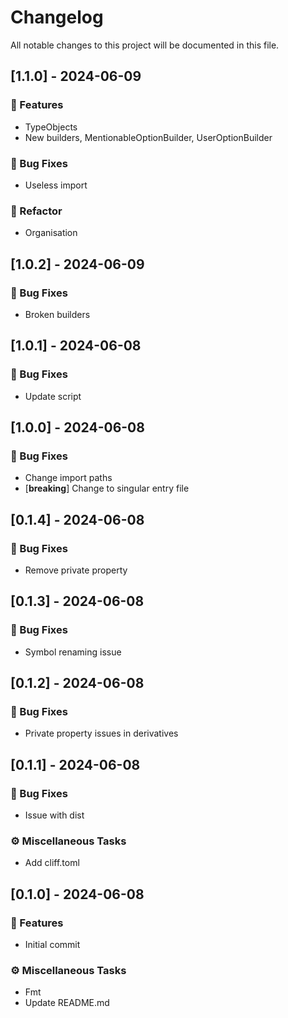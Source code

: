 # Changelog

All notable changes to this project will be documented in this file.

## [1.1.0] - 2024-06-09

### 🚀 Features

- TypeObjects
- New builders, MentionableOptionBuilder, UserOptionBuilder

### 🐛 Bug Fixes

- Useless import

### 🚜 Refactor

- Organisation

## [1.0.2] - 2024-06-09

### 🐛 Bug Fixes

- Broken builders

## [1.0.1] - 2024-06-08

### 🐛 Bug Fixes

- Update script

## [1.0.0] - 2024-06-08

### 🐛 Bug Fixes

- Change import paths
- [**breaking**] Change to singular entry file

## [0.1.4] - 2024-06-08

### 🐛 Bug Fixes

- Remove private property

## [0.1.3] - 2024-06-08

### 🐛 Bug Fixes

- Symbol renaming issue

## [0.1.2] - 2024-06-08

### 🐛 Bug Fixes

- Private property issues in derivatives

## [0.1.1] - 2024-06-08

### 🐛 Bug Fixes

- Issue with dist

### ⚙️ Miscellaneous Tasks

- Add cliff.toml

## [0.1.0] - 2024-06-08

### 🚀 Features

- Initial commit

### ⚙️ Miscellaneous Tasks

- Fmt
- Update README.md
